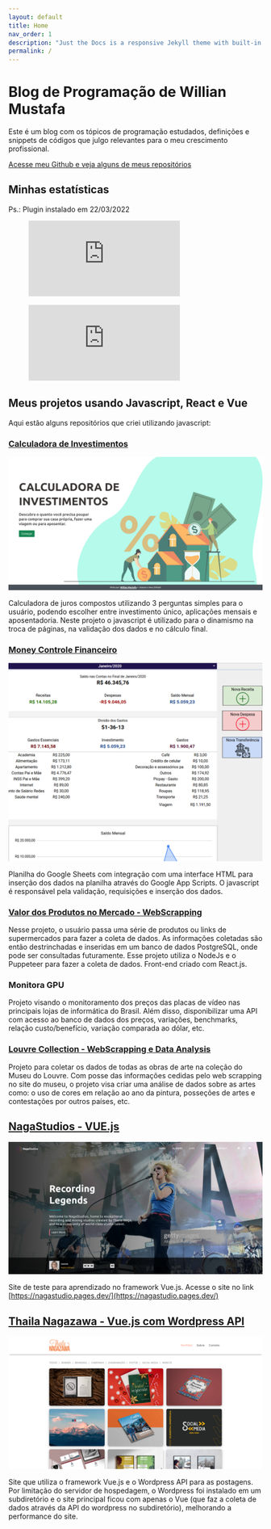 ```yaml
---
layout: default
title: Home
nav_order: 1
description: "Just the Docs is a responsive Jekyll theme with built-in search that is easily customizable and hosted on GitHub Pages."
permalink: /
---
```


# Blog de Programação de Willian Mustafa

Este é um blog com os tópicos de programação estudados, definições e snippets de códigos que julgo relevantes para o meu crescimento profissional.

[Acesse meu Github e veja alguns de meus repositórios](https://github.com/willmustafa)

## Minhas estatísticas

Ps.: Plugin instalado em 22/03/2022

<figure><embed src="https://wakatime.com/share/@e3b16052-c243-43a6-a933-02d4f02c4bb1/e93a6ecd-4882-42e0-8034-2816ca34129a.svg"></figure>

<figure><embed src="https://wakatime.com/share/@e3b16052-c243-43a6-a933-02d4f02c4bb1/a4cf380a-f8ff-4c25-93c1-21bf99f38d66.svg"></figure>

## Meus projetos usando Javascript, React e Vue

Aqui estão alguns repositórios que criei utilizando javascript:

### [Calculadora de Investimentos](https://github.com/willmustafa/Calculadora-Investimentos)

![](https://github.com/willmustafa/Calculadora-Investimentos/raw/main/images/screenshot.png?raw=true)

Calculadora de juros compostos utilizando 3 perguntas simples para o usuário, podendo escolher entre investimento único, aplicações mensais e aposentadoria. Neste projeto o javascript é utilizado para o dinamismo na troca de páginas, na validação dos dados e no cálculo final.

### [Money Controle Financeiro](https://github.com/willmustafa/money-controle-financeiro)

![](https://github.com/willmustafa/money-controle-financeiro/raw/master/resources/planilha.png?raw=true)

Planilha do Google Sheets com integração com uma interface HTML para inserção dos dados na planilha através do Google App Scripts. O javascript é responsável pela validação, requisições e inserção dos dados.

### [Valor dos Produtos no Mercado - WebScrapping](https://github.com/willmustafa/ValorMercado-WebScraping)

Nesse projeto, o usuário passa uma série de produtos ou links de supermercados para fazer a coleta de dados. As informações coletadas são então destrinchadas e inseridas em um banco de dados PostgreSQL, onde pode ser consultadas futuramente. Esse projeto utiliza o NodeJs e o Puppeteer para fazer a coleta de dados. Front-end criado com React.js.

### Monitora GPU

Projeto visando o monitoramento dos preços das placas de vídeo nas principais lojas de informática do Brasil. Além disso, disponibilizar uma API com acesso ao banco de dados dos preços, variações, benchmarks, relação custo/benefício, variação comparada ao dólar, etc.

### [Louvre Collection - WebScrapping e Data Analysis](https://github.com/willmustafa/LouvreCollection-DataAnalysis)

Projeto para coletar os dados de todas as obras de arte na coleção do Museu do Louvre. Com posse das informações cedidas pelo web scrapping no site do museu, o projeto visa criar uma análise de dados sobre as artes como: o uso de cores em relação ao ano da pintura, posseções de artes e contestações por outros países, etc.

## [NagaStudios - VUE.js](https://github.com/willmustafa/NagaStudio-VUE)

![](https://github.com/willmustafa/NagaStudio-VUE/blob/master/resources/screenshot.png?raw=true)

Site de teste para aprendizado no framework Vue.js. Acesse o site no link [https://nagastudio.pages.dev/](https://nagastudio.pages.dev/)

## [Thaila Nagazawa - Vue.js com Wordpress API](https://thailanagazawa.com.br/)

![](https://github.com/willmustafa/learning/blob/master/assets/images/thaila-nagazawa.png?raw=true)

Site que utiliza o framework Vue.js e o Wordpress API para as postagens. Por limitação do servidor de hospedagem, o Wordpress foi instalado em um subdiretório e o site principal ficou com apenas o Vue (que faz a coleta de dados através da API do wordpress no subdiretório), melhorando a performance do site.